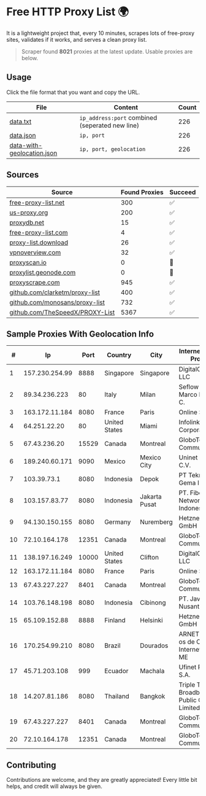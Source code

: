 
# Free HTTP Proxy List 🌍

It is a lightweight project that, every 10 minutes, scrapes lots of free-proxy sites, validates if it works, and serves a clean proxy list.


> Scraper found **8021** proxies at the latest update. Usable proxies are below.

## Usage

Click the file format that you want and copy the URL.


|File|Content|Count|
|----|-------|-----|
|[data.txt](https://raw.githubusercontent.com/themiralay/Proxy-List-World/master/data.txt)|`ip_address:port` combined (seperated new line)|226|
|[data.json](https://raw.githubusercontent.com/themiralay/Proxy-List-World/master/data.json)|`ip, port`|226|
|[data-with-geolocation.json](https://raw.githubusercontent.com/themiralay/Proxy-List-World/master/data-with-geolocation.json)|`ip, port, geolocation`|226|

## Sources

|Source|Found Proxies|Succeed|
|------|-------------|-------|
|[free-proxy-list.net](https://free-proxy-list.net)|300|✅|
|[us-proxy.org](https://www.us-proxy.org)|200|✅|
|[proxydb.net](http://proxydb.net)|15|✅|
|[free-proxy-list.com](https://free-proxy-list.com/?page=&port=&type%5B%5D=http&type%5B%5D=https&up_time=0&search=Search)|4|✅|
|[proxy-list.download](https://www.proxy-list.download/HTTP)|26|✅|
|[vpnoverview.com](https://vpnoverview.com/privacy/anonymous-browsing/free-proxy-servers)|32|✅|
|[proxyscan.io](https://www.proxyscan.io)|0|🚫|
|[proxylist.geonode.com](https://proxylist.geonode.com/api/proxy-list?limit=300&page=1&sort_by=lastChecked&sort_type=desc&protocols=http,https)|0|🚫|
|[proxyscrape.com](https://api.proxyscrape.com/v2/?request=displayproxies&protocol=http&timeout=10000&country=all&ssl=all&anonymity=all)|945|✅|
|[github.com/clarketm/proxy-list](https://raw.githubusercontent.com/clarketm/proxy-list/master/proxy-list-raw.txt)|400|✅|
|[github.com/monosans/proxy-list](https://raw.githubusercontent.com/monosans/proxy-list/main/proxies/http.txt)|732|✅|
|[github.com/TheSpeedX/PROXY-List](https://raw.githubusercontent.com/TheSpeedX/PROXY-List/master/http.txt)|5367|✅|


## Sample Proxies With Geolocation Info

|#|Ip|Port|Country|City|Internet Service Provider|
|-|--|----|-------|----|-------------------------|
|1|157.230.254.99|8888|Singapore|Singapore|DigitalOcean, LLC|
|2|89.34.236.223|80|Italy|Milan|Seflow S.N.C. Di Marco Brame' & C.|
|3|163.172.11.184|8080|France|Paris|Online S.A.S.|
|4|64.251.22.20|80|United States|Miami|Infolink Global Corporation|
|5|67.43.236.20|15529|Canada|Montreal|GloboTech Communications|
|6|189.240.60.171|9090|Mexico|Mexico City|Uninet S.A. de C.V.|
|7|103.39.73.1|8080|Indonesia|Depok|PT Teknologi Gema Informasi|
|8|103.157.83.77|8080|Indonesia|Jakarta Pusat|PT. Fiber Networks Indonesia|
|9|94.130.150.155|8080|Germany|Nuremberg|Hetzner Online GmbH|
|10|72.10.164.178|12351|Canada|Montreal|GloboTech Communications|
|11|138.197.16.249|10000|United States|Clifton|DigitalOcean, LLC|
|12|163.172.11.184|8080|France|Paris|Online S.A.S.|
|13|67.43.227.227|8401|Canada|Montreal|GloboTech Communications|
|14|103.76.148.198|8080|Indonesia|Cibinong|PT. Java Digital Nusantara|
|15|65.109.152.88|8888|Finland|Helsinki|Hetzner Online GmbH|
|16|170.254.99.210|8080|Brazil|Dourados|ARNET- Servi?os de Conex?o ? Internet Ltda.-ME|
|17|45.71.203.108|999|Ecuador|Machala|Ufinet Panama S.A.|
|18|14.207.81.186|8080|Thailand|Bangkok|Triple T Broadband Public Company Limited|
|19|67.43.227.227|8401|Canada|Montreal|GloboTech Communications|
|20|72.10.164.178|12351|Canada|Montreal|GloboTech Communications|



## Contributing

Contributions are welcome, and they are greatly appreciated! Every
little bit helps, and credit will always be given.

